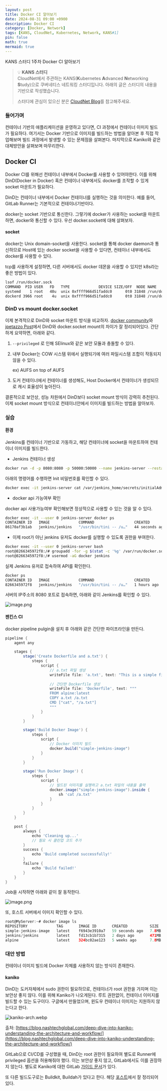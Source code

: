 ```yaml
---
layout: post
title: Docker CI 알아보기
date: 2024-08-31 09:00 +0900 
description: Docker CI 
category: [Docker, Network] 
tags: [KANS, CloudNet, Kubernetes, Network, KANS#1] 
pin: false
math: true
mermaid: true
---
```

KANS 스터디 1주차 Docker CI 알아보기

<!--more-->


> 💡 **KANS 스터디**  
> CloudNet에서 주관하는 KANS(**K**ubernetes **A**dvanced **N**etworking **S**tudy)으로 쿠버네티스 네트워킹 스터디입니다. 아래의 글은 스터디의 내용을 기반으로 작성했습니다.  
>   
> 스터디에 관심이 있으신 분은 [CloudNet Blog](/c9dfa44a27ff431dafdd2edacc8a1863)를 참고해주세요.



### 들어가며


컨테이너 기반의 애플리케이션을 운영하고 있다면, CI 과정에서 컨테이너 이미지 빌드가 필요하다. 여기서는 Docker 기반으로 이미지를 빌드하는 방법을 알아본 후 직접 작업해보며 빌드 과정에서 발생할 수 있는 문제점을 살펴본다. 마지막으로 Kaniko와 같은 대체방안을 살펴보며 마무리한다.


## Docker CI


Docker CI를 위해선 컨테이너 내부에서 Docker를 사용할 수 있어야한다. 이를 위해 DinD(Docker in Docker) 혹은 컨테이너 내부에서도 docker를 조작할 수 있게 socket 마운트가 필요하다. 


DinD는 컨테이너 내부에서 Docker 컨테이너를 실행하는 것을 의미한다. 예를 들어, GitLab Runner는 기본적으로 컨테이너기반이다. 


docker는 socket 기반으로 통신한다. 그렇기에 docker가 사용하는 socket을 마운트하면, docker와 통신할 수 있다. 우선 docker.socket에 대해 살펴보자.


#### socket


docker는 Unix domain-socket을 사용한다. socket을 통해 docker daemon과 통신하므로 Host에 있는 docker socket을 사용할 수 있다면, 컨테이너 내부에서도 docker를 사용할 수 있다.


tcp를 사용하게 설정하면, 다른 서버에서도 docker 데몬을 사용할 수 있지만 k8s라는 좋은 방법이 있다.


```bash
lsof /run/docker.sock
COMMAND  PID USER   FD   TYPE             DEVICE SIZE/OFF  NODE NAME
systemd    1 root   40u  unix 0xffff966d51faddc0      0t0 31848 /run/docker.sock type=STREAM
dockerd 3966 root    4u  unix 0xffff966d51faddc0      0t0 31848 /run/docker.sock type=STREAM
```


### DinD vs mount docker.socket


이제 본격적으로 DinD와 socket 마운트 방식을 비교하자. [docker community](https://forums.docker.com/t/docker-in-docker-vs-mounting-var-run-docker-sock/9450)와 [jpetazzo Post](https://jpetazzo.github.io/2015/09/03/do-not-use-docker-in-docker-for-ci/)에서 DinD와 docker.socket mount의 차이가 잘 정리되어있다. 간단하게 요약하면, 아래와 같다.

1. `--privileged` 로 인해 SElinux와 같은 보안 모듈과 충돌할 수 있다.
2. 내부 Docker는 COW 시스템 위에서 실행되기에 여러 파일시스템 조합이 작동되지 않을 수 있다.

	 ex) AUFS on top of AUFS

3. 도커 컨테이너에서 컨테이너를 생성해도, Host Docker에서 컨테이너가 생성되므로 캐시 효율성이 높아진다.

결론적으로 보안상, 성능 차원에서 DinD보다 socket mount 방식이 강력히 추천된다. 이제 socket mount 방식으로 컨테이너안에서 이미지를 빌드하는 방법을 알아보자.


### 실습


#### 환경


Jenkins를 컨테이너 기반으로 가동하고, 해당 컨테이너에 socket을 마운트하여 컨테이너 이미지를 빌드한다.

- Jenkins 컨테이너 생성

```bash
docker run -d -p 8080:8080 -p 50000:50000 --name jenkins-server --restart=on-failure -v jenkins_home:/var/jenkins_home -v /var/run/docker.sock:/var/run/docker.sock -v /usr/bin/docker:/usr/bin/docker jenkins/jenkins
```


아래의 명령어를 수행하면 Init 비밀번호를 확인할 수 있다.


```bash
docker exec -it jenkins-server cat /var/jenkins_home/secrets/initialAdminPassword
```

- docker api 가능여부 확인

docker api 사용가능여부 확인해보면 정상적으로 사용할 수 있는 것을 알 수 있다.


```bash
docker exec -it --user 0 jenkins-server docker ps
CONTAINER ID   IMAGE             COMMAND                  CREATED          STATUS          PORTS                                                                                      NAMES
86170af3b1ab   jenkins/jenkins   "/usr/bin/tini -- /u…"   44 seconds ago   Up 43 seconds   0.0.0.0:8080->8080/tcp, :::8080->8080/tcp, 0.0.0.0:50000->50000/tcp, :::50000->50000/tcp   jenkins-server
```

- 이제 root가 아닌 jenkins 유저도 docker를 실행할 수 있도록 권한을 부여한다.

```bash
docker exec -it --user 0 jenkins-server bash
root@8266345972f8:/# groupadd -for -g $(stat -c '%g' /var/run/docker.sock) docker
root@8266345972f8:/# usermod -aG docker jenkins

```


실제 Jenkins 유저로 접속하여 API를 확인한다.


```bash
docker ps
CONTAINER ID   IMAGE             COMMAND                  CREATED       STATUS       PORTS                                                                                      NAMES
8266345972f8   jenkins/jenkins   "/usr/bin/tini -- /u…"   1 hours ago   Up 1 hours   0.0.0.0:8080->8080/tcp, :::8080->8080/tcp, 0.0.0.0:50000->50000/tcp, :::50000->50000/tcp   jenkins-server
```


서버의 IP주소의 8080 포트로 접속하면, 아래와 같이 Jenkins를 확인할 수 있다.


![image.png](/assets/img/post/Docker%20CI%20알아보기/1.png)


#### 젠킨스 CI


docker pipeline pulgin을 설치 후 아래와 같은 간단한 파이프라인을 만든다.


```groovy
pipeline {
    agent any

    stages {
        stage('Create Dockerfile and a.txt') {
            steps {
                script {
                    // a.txt 파일 생성
                    writeFile file: 'a.txt', text: "This is a simple file."
                    
                    // 간단한 Dockerfile 생성
                    writeFile file: 'Dockerfile', text: """
                    FROM alpine:latest
                    COPY a.txt /a.txt
                    CMD ["cat", "/a.txt"]
                    """
                }
            }
        }

        stage('Build Docker Image') {
            steps {
                script {
                    // Docker 이미지 빌드
                    docker.build("simple-jenkins-image")
                }
            }
        }

        stage('Run Docker Image') {
            steps {
                script {
                    // 빌드된 이미지를 실행하고 a.txt 파일의 내용을 출력
                    docker.image("simple-jenkins-image").inside {
                        sh 'cat /a.txt'
                    }
                }
            }
        }
    }

    post {
        always {
            echo 'Cleaning up...'
            // 필요 시 클린업 코드 추가
        }
        success {
            echo 'Build completed successfully!'
        }
        failure {
            echo 'Build failed!'
        }
    }
}

```


Job을 시작하면 아래와 같이 잘 동작한다.


![image.png](/assets/img/post/Docker%20CI%20알아보기/2.png)


또, 호스트 서버에서 이미지 확인할 수 있다.


```groovy
root@MyServer:~# docker image ls
REPOSITORY             TAG       IMAGE ID       CREATED          SIZE
simple-jenkins-image   latest    f6943e3910a7   59 seconds ago   7.8MB
jenkins/jenkins        latest    fd13cb1b7315   2 days ago       471MB
alpine                 latest    324bc02ae123   5 weeks ago      7.8MB
```


### 대안 방법


컨테이너 이미지 빌드에 Docker 자체를 사용하지 않는 방식이 존재한다. 


#### kaniko


DinD는 도커자체에서 sudo 권한이 필요하므로, 컨테이너가 root 권한을 가지며 이는 보안상 좋지 않다. 이를 위해 Kaniko가 나오게된다. 루트 권한없이, 컨테이너 이미지를 빌드할 수 있는 도구이다. 구글에서 만들었으며, 윈도우 컨테이너 이미지는 지원하지 않는다고 한다.


![kaniko-arch.webp](/assets/img/post/Docker%20CI%20알아보기/3.webp)


출처: [https://blog.nashtechglobal.com/deep-dive-into-kaniko-understanding-the-architecture-and-workflow/](https://blog.nashtechglobal.com/deep-dive-into-kaniko-understanding-the-architecture-and-workflow/)


GitLab으로 CI/CD를 구성했을 때, DinD는 root 권한이 필요하여 별도로 Runner에 privileged 옵션을 허용해줘야 했다. 이는 보안상 좋지 않고, GitLab에서도 이를 권장하지 않는다. 별도로 Kaniko에 대한 GitLab [가이드 문서](https://docs.gitlab.com/ee/ci/docker/using_kaniko.html)가 있다. 


또 다른 빌드도구로는 Buildkit, Buildah가 있다고 한다. 해당 [포스트](https://nangman14.tistory.com/92)에서 잘 정리되어있다.

